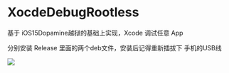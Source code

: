# XocdeDebugRootless
基于 iOS15Dopamine越狱的基础上实现，Xcode 调试任意 App



分别安装 Release 里面的两个deb文件，安装后记得重新插拔下 手机的USB线



![](https://raw.githubusercontent.com/DargonLee/XocdeDebugRootless/main/screenshot.png)
